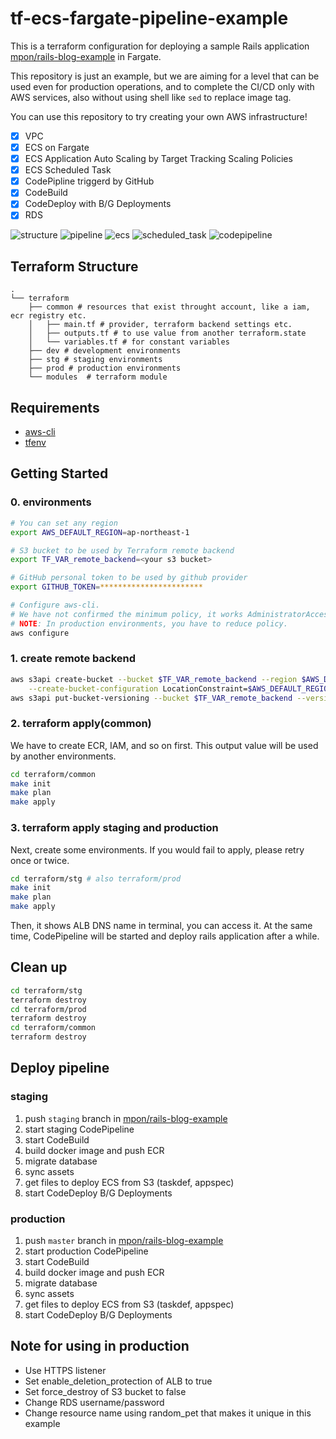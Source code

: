 # tf-ecs-fargate-pipeline-example

This is a terraform configuration for deploying a sample Rails application [mpon/rails-blog-example](https://github.com/mpon/rails-blog-example) in Fargate.

This repository is just an example, but we are aiming for a level that can be used even for production operations, and  to complete the CI/CD only with AWS services, also without using shell like `sed` to replace image tag.

You can use this repository to try creating your own AWS infrastructure!

- [x] VPC
- [x] ECS on Fargate
- [x] ECS Application Auto Scaling by Target Tracking Scaling Policies
- [x] ECS Scheduled Task
- [x] CodePipline triggerd by GitHub
- [x] CodeBuild
- [x] CodeDeploy with B/G Deployments
- [x] RDS

![structure](docs/aws.drawio.svg)
![pipeline](docs/pipeline.drawio.svg)
![ecs](docs/ecs.png)
![scheduled_task](docs/scheduled_task.png)
![codepipeline](docs/codepipeline.png)

## Terraform Structure

```console
.
└── terraform
    ├── common # resources that exist throught account, like a iam, ecr registry etc.
    │   ├── main.tf # provider, terraform backend settings etc.
    │   ├── outputs.tf # to use value from another terraform.state
    │   └── variables.tf # for constant variables
    ├── dev # development environments
    ├── stg # staging environments
    ├── prod # production environments
    └── modules  # terraform module
```

## Requirements

- [aws-cli](https://aws.amazon.com/jp/cli/)
- [tfenv](https://github.com/tfutils/tfenv)

## Getting Started

### 0. environments

```bash
# You can set any region
export AWS_DEFAULT_REGION=ap-northeast-1

# S3 bucket to be used by Terraform remote backend
export TF_VAR_remote_backend=<your s3 bucket>

# GitHub personal token to be used by github provider
export GITHUB_TOKEN=***********************

# Configure aws-cli.
# We have not confirmed the minimum policy, it works AdministratorAccess at least.
# NOTE: In production environments, you have to reduce policy.
aws configure
```

### 1. create remote backend

```bash
aws s3api create-bucket --bucket $TF_VAR_remote_backend --region $AWS_DEFAULT_REGION \
    --create-bucket-configuration LocationConstraint=$AWS_DEFAULT_REGION
aws s3api put-bucket-versioning --bucket $TF_VAR_remote_backend --versioning-configuration Status=Enabled
```

### 2. terraform apply(common)

We have to create ECR, IAM, and so on first. This output value will be used by another environments.

```bash
cd terraform/common
make init
make plan
make apply
```

### 3. terraform apply staging and production

Next, create some environments. If you would fail to apply, please retry once or twice.

```bash
cd terraform/stg # also terraform/prod
make init
make plan
make apply
```

Then, it shows ALB DNS name in terminal, you can access it.
At the same time, CodePipeline will be started and deploy rails application after a while.

## Clean up

```bash
cd terraform/stg
terraform destroy
cd terraform/prod
terraform destroy
cd terraform/common
terraform destroy
```

## Deploy pipeline

### staging

1. push `staging` branch in [mpon/rails-blog-example](https://github.com/mpon/rails-blog-example)
2. start staging CodePipeline
3. start CodeBuild
4. build docker image and push ECR
5. migrate database
6. sync assets
7. get files to deploy ECS from S3 (taskdef, appspec)
8. start CodeDeploy B/G Deployments

### production

1. push `master` branch in [mpon/rails-blog-example](https://github.com/mpon/rails-blog-example)
2. start production CodePipeline
3. start CodeBuild
4. build docker image and push ECR
5. migrate database
6. sync assets
7. get files to deploy ECS from S3 (taskdef, appspec)
8. start CodeDeploy B/G Deployments

## Note for using in production

- Use HTTPS listener
- Set enable_deletion_protection of ALB to true
- Set force_destroy of S3 bucket to false
- Change RDS username/password
- Change resource name using random_pet that makes it unique in this example
